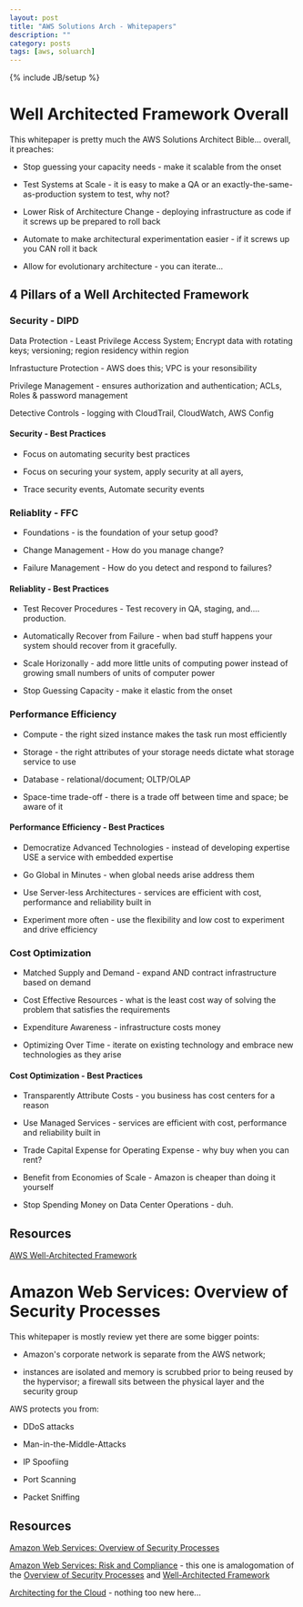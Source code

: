 ```yaml
---
layout: post
title: "AWS Solutions Arch - Whitepapers"
description: ""
category: posts
tags: [aws, soluarch]
---
```

{% include JB/setup %}

# Well Architected Framework Overall
This whitepaper is pretty much the AWS Solutions Architect Bible... overall, it preaches:

* Stop guessing your capacity needs - make it scalable from the onset

* Test Systems at Scale - it is easy to make a QA or an exactly-the-same-as-production system to test, why not?

* Lower Risk of Architecture Change - deploying infrastructure as code if it screws up be prepared to roll back

* Automate to make architectural experimentation easier - if it screws up you CAN roll it back

* Allow for evolutionary architecture - you can iterate...

## 4 Pillars of a Well Architected Framework

### Security - DIPD

Data Protection - Least Privilege Access System; Encrypt data with rotating keys; versioning; region residency within region

Infrastucture Protection - AWS does this; VPC is your resonsibility

Privilege Management - ensures authorization and authentication; ACLs, Roles & password management

Detective Controls - logging with CloudTrail, CloudWatch, AWS Config

#### Security - Best Practices

- Focus on automating security best practices

- Focus on securing your system, apply security at all ayers, 

- Trace security events, Automate security events

### Reliablity - FFC

* Foundations - is the foundation of your setup good?

* Change Management - How do you manage change?

* Failure Management - How do you detect and respond to failures?

#### Reliablity - Best Practices

- Test Recover Procedures - Test recovery in QA, staging, and.... production. 

- Automatically Recover from Failure - when bad stuff happens your system should recover from it gracefully.

- Scale Horizonally - add more little units of computing power instead of growing small numbers of units of computer power

- Stop Guessing Capacity - make it elastic from the onset

### Performance Efficiency

* Compute - the right sized instance makes the task run most efficiently

* Storage - the right attributes of your storage needs dictate what storage service to use

* Database - relational/document; OLTP/OLAP

* Space-time trade-off - there is a trade off between time and space; be aware of it


#### Performance Efficiency - Best Practices
* Democratize Advanced Technologies - instead of developing expertise USE a service with embedded expertise

* Go Global in Minutes - when global needs arise address them

* Use Server-less Architectures - services are efficient with cost, performance and reliability built in

* Experiment more often - use the flexibility and low cost to experiment and drive efficiency

### Cost Optimization

- Matched Supply and Demand - expand AND contract infrastructure based on demand

- Cost Effective Resources - what is the least cost way of solving the problem that satisfies the requirements

- Expenditure Awareness - infrastructure costs money

- Optimizing Over Time - iterate on existing technology and embrace new technologies as they arise


#### Cost Optimization - Best Practices
* Transparently Attribute Costs - you business has cost centers for a reason

* Use Managed Services - services are efficient with cost, performance and reliability built in

* Trade Capital Expense for Operating Expense - why buy when you can rent?

* Benefit from Economies of Scale - Amazon is cheaper than doing it yourself

* Stop Spending Money on Data Center Operations - duh.

## Resources
[AWS Well-Architected Framework](https://d0.awsstatic.com/whitepapers/architecture/AWS_Well-Architected_Framework.pdf)

# Amazon Web Services: Overview of Security Processes
This whitepaper is mostly review yet there are some bigger points:

- Amazon's corporate network is separate from the AWS network; 

- instances are isolated and memory is scrubbed prior to being reused by the hypervisor; a firewall sits between the physical layer and the security group

AWS protects you from:

- DDoS attacks

- Man-in-the-Middle-Attacks

- IP Spoofiing

- Port Scanning

- Packet Sniffing

## Resources
[Amazon Web Services: Overview of Security Processes](https://d0.awsstatic.com/whitepapers/aws-security-whitepaper.pdf)

[Amazon Web Services: Risk and Compliance](https://d0.awsstatic.com/whitepapers/compliance/AWS_Risk_and_Compliance_Whitepaper.pdf) - this one is amalogomation of the [Overview of Security Processes](https://d0.awsstatic.com/whitepapers/aws-security-whitepaper.pdf) and [Well-Architected Framework](https://d0.awsstatic.com/whitepapers/architecture/AWS_Well-Architected_Framework.pdf)

[Architecting for the Cloud](https://d0.awsstatic.com/whitepapers/AWS_Cloud_Best_Practices.pdf) - nothing too new here...



